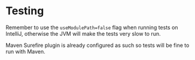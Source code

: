 # Testing

Remember to use the `useModulePath=false` flag when running tests on IntelliJ, otherwise the JVM will make the tests very slow to run.

Maven Surefire plugin is already configured as such so tests will be fine to run with Maven.